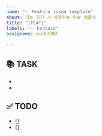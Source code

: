 ```yaml
---
name: "✨ Feature issue template"
about: 기능 추가 시 사용하는 이슈 템플릿
title: "[FEAT]"
labels: "✨ Feature"
assignees: mint3382

---
```


## 📚 TASK
-
-


## ✅ TODO
- []
- []
